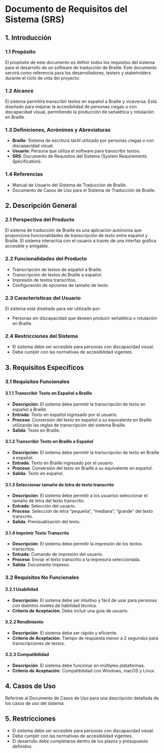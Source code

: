 # Documento de Requisitos del Sistema (SRS)

## 1. Introducción

### 1.1 Propósito
El propósito de este documento es definir todos los requisitos del sistema para el desarrollo de un software de traducción de Braille. Este documento servirá como referencia para los desarrolladores, testers y stakeholders durante el ciclo de vida del proyecto.

### 1.2 Alcance
El sistema permitirá transcribir textos en español a Braille y viceversa. Está diseñado para mejorar la accesibilidad de personas ciegas o con discapacidad visual, permitiendo la producción de señalética y rotulación en Braille.

### 1.3 Definiciones, Acrónimos y Abreviaturas
- **Braille**: Sistema de escritura táctil utilizado por personas ciegas o con discapacidad visual.
- **Usuario**: Persona que utiliza el software para transcribir textos.
- **SRS**: Documento de Requisitos del Sistema (System Requirements Specification).

### 1.4 Referencias
- Manual de Usuario del Sistema de Traducción de Braille.
- Documento de Casos de Uso para el Sistema de Traducción de Braille.

## 2. Descripción General

### 2.1 Perspectiva del Producto
El sistema de traducción de Braille es una aplicación autónoma que proporciona funcionalidades de transcripción de texto entre español y Braille. El sistema interactúa con el usuario a través de una interfaz gráfica accesible y amigable.

### 2.2 Funcionalidades del Producto
- Transcripción de textos de español a Braille.
- Transcripción de textos de Braille a español.
- Impresión de textos transcritos.
- Configuración de opciones de tamaño de texto.

### 2.3 Características del Usuario
El sistema está diseñado para ser utilizado por:
- Personas sin discapacidad que deseen producir señalética o rotulación en Braille.

### 2.4 Restricciones del Sistema
- El sistema debe ser accesible para personas con discapacidad visual.
- Debe cumplir con las normativas de accesibilidad vigentes.

## 3. Requisitos Específicos

### 3.1 Requisitos Funcionales

#### 3.1.1 Transcribir Texto en Español a Braille
- **Descripción**: El sistema debe permitir la transcripción de texto en español a Braille.
- **Entrada**: Texto en español ingresado por el usuario.
- **Proceso**: Conversión del texto en español a su equivalente en Braille utilizando las reglas de transcripción del sistema Braille.
- **Salida**: Texto en Braille.

#### 3.1.2 Transcribir Texto en Braille a Español
- **Descripción**: El sistema debe permitir la transcripción de texto en Braille a español.
- **Entrada**: Texto en Braille ingresado por el usuario.
- **Proceso**: Conversión del texto en Braille a su equivalente en español.
- **Salida**: Texto en español.

#### 3.1.3 Seleccionar tamaño de letra de texto transcrito
- **Descripción**: El sistema debe permitir a los usuarios seleccionar el tamaño de letra del texto transcrito.
- **Entrada**: Selección del usuario.
- **Proceso**: Selección de letra “pequeña”, “mediana”, “grande” del texto transcrito.
- **Salida**: Previsualización del texto.

#### 3.1.4 Imprimir Texto Transcrito
- **Descripción**: El sistema debe permitir la impresión de los textos transcritos.
- **Entrada**: Comando de impresión del usuario.
- **Proceso**: Enviar el texto transcrito a la impresora seleccionada.
- **Salida**: Documento impreso.

### 3.2 Requisitos No Funcionales

#### 3.2.1 Usabilidad
- **Descripción**: El sistema debe ser intuitivo y fácil de usar para personas con distintos niveles de habilidad técnica.
- **Criterio de Aceptación**: Debe incluir una guía de usuario.

#### 3.2.2 Rendimiento
- **Descripción**: El sistema debe ser rápido y eficiente.
- **Criterio de Aceptación**: Tiempo de respuesta menor a 2 segundos para transcripciones de textos.

#### 3.2.3 Compatibilidad
- **Descripción**: El sistema debe funcionar en múltiples plataformas.
- **Criterio de Aceptación**: Compatibilidad con Windows, macOS y Linux.

## 4. Casos de Uso
Referirse al Documento de Casos de Uso para una descripción detallada de los casos de uso del sistema.

## 5. Restricciones
- El sistema debe ser accesible para personas con discapacidad visual.
- Debe cumplir con las normativas de accesibilidad vigentes.
- El desarrollo debe completarse dentro de los plazos y presupuesto definidos.
